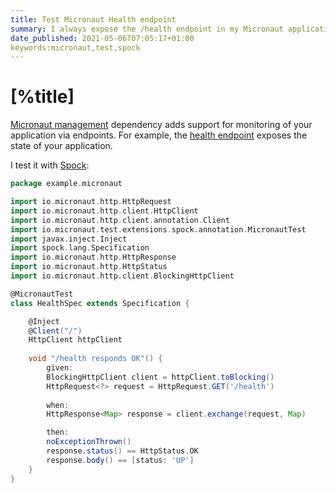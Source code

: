 ```yaml
---
title: Test Micronaut Health endpoint
summary: I always expose the /health endpoint in my Micronaut applications. It is easy to test it.
date_published: 2021-05-06T07:05:17+01:00
keywords:micronaut,test,spock
---
```


# [%title]

[Micronaut management](https://docs.micronaut.io/latest/guide/#management) dependency adds support for monitoring of your application via endpoints. For example, the [health endpoint](https://docs.micronaut.io/latest/guide/#healthEndpoint) exposes the state of your application.

I test it with [Spock](https://spockframework.org):

```groovy
package example.micronaut

import io.micronaut.http.HttpRequest
import io.micronaut.http.client.HttpClient
import io.micronaut.http.client.annotation.Client
import io.micronaut.test.extensions.spock.annotation.MicronautTest
import javax.inject.Inject
import spock.lang.Specification
import io.micronaut.http.HttpResponse
import io.micronaut.http.HttpStatus
import io.micronaut.http.client.BlockingHttpClient

@MicronautTest
class HealthSpec extends Specification {

    @Inject
    @Client("/")
    HttpClient httpClient
    
    void "/health responds OK"() {
        given:
        BlockingHttpClient client = httpClient.toBlocking()
        HttpRequest<?> request = HttpRequest.GET('/health')
        
        when:
        HttpResponse<Map> response = client.exchange(request, Map)

        then:
        noExceptionThrown()
        response.status() == HttpStatus.OK
        response.body() == [status: 'UP']
    }
}
```

